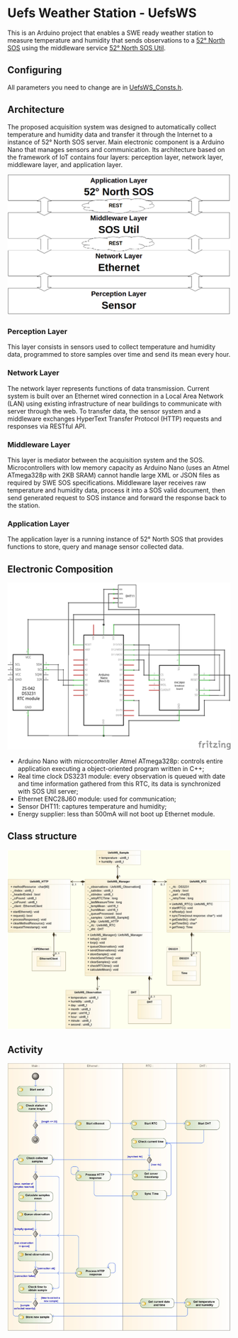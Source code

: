 # Uefs Weather Station - UefsWS
This is an Arduino project that enables a SWE ready  weather station to measure temperature and humidity that sends observations to a [52° North SOS](https://github.com/52north/SOS) using the middleware service [52° North SOS Util](https://github.com/natanaelsimoes/52n-sos-util).

## Configuring

All parameters you need to change are in [UefsWS_Consts.h](UefsWS_Consts.h).

## Architecture

The proposed acquisition system was designed to automatically collect temperature and humidity data and transfer it through the Internet to a instance of 52° North SOS server. Main electronic component is a Arduino Nano that manages sensors and communication. Its architecture based on the framework of IoT contains four layers: perception layer, network layer, middleware layer, and application layer.

![Image of UefsWS Architecture](docs/UefsWS_Architecture.png)

### Perception Layer

This layer consists in sensors used to collect temperature and humidity data, programmed to store samples over time and send its mean every hour.

### Network Layer

The network layer represents functions of data transmission. Current system is built over an Ethernet wired connection in a Local Area Network (LAN) using existing infrastructure of near buildings to communicate with server through the web. To transfer data, the sensor system and a middleware exchanges HyperText Transfer Protocol (HTTP) requests and responses via RESTful API.

### Middleware Layer

This layer is mediator between the acquisition system and the SOS. Microcontrollers with low memory capacity as Arduino Nano (uses an Atmel ATmega328p with 2KB SRAM) cannot handle large XML or JSON files as required by SWE SOS specifications. Middleware layer receives raw temperature and humidity data, process it into a SOS valid document, then send generated request to SOS instance and forward the response back to the station.

### Application Layer

The application layer is a running instance of 52° North SOS that provides functions to store, query and manage sensor collected data.

## Electronic Composition

![Schematics of acquisition system](docs/UefsWS_Schematics.jpg)
* Arduino Nano with microcontroller Atmel ATmega328p: controls entire application executing a object-oriented program written in C++;
* Real time clock DS3231 module: every observation is queued with date and time information gathered from this RTC, its data is synchronized with SOS Util server;
* Ethernet ENC28J60 module: used for communication;
* Sensor DHT11: captures temperature and humidity; 
* Energy supplier: less than 500mA will not boot up Ethernet module.

## Class structure

![UML Class diagram](docs/UefsWS_Class_Diagram.jpg)

## Activity

![UML Activity diagram](docs/UefsWS_Activity_Diagram.jpg)
